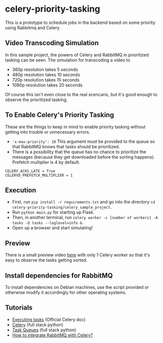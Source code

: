 # celery-priority-tasking
This is a prototype to schedule jobs in the backend based on some priority using Rabbitmq and Celery.

## Video Transcoding Simulation
In this sample project, the powers of Celery and RabbitMQ in prioritized tasking can be seen. The simulation for transcoding a video to 
- 360p resolution takes 5 seconds
- 480p resolution takes 10 seconds
- 720p resolution takes 15 seconds
- 1080p resolution takes 20 seconds

Of course this isn't even close to the real scencario, but it's good enough to observe the prioritized tasking.

## To Enable Celery's Priority Tasking
These are the things to keep in mind to enable priority tasking without getting into trouble or unnecessary errors.
- `'x-max-priority': 10` This argument must be provided to the queue so that RabbitMQ knows that tasks should be prioritized.
- There is a possibility that the queue has no chance to prioritize the messages (because they get downloaded before the sorting happens). Prefetch multiplier is 4 by default.
```
CELERY_ACKS_LATE = True
CELERYD_PREFETCH_MULTIPLIER = 1
```

## Execution
- First, run `pip install -r requirements.txt` and go into the directory `cd celery-priority-tasking/celery_sample_project`.
- Run `python main.py` for starting up Flask.
- Then, in another terminal, run `celery worker -c [number of workers] -A tasks -Q tasks --loglevel=info &`.
- Open up a browser and start simulating!

## Preview
There is a small preview video [here](https://youtu.be/nQXO2kjGV9M) with only 1 Celery worker so that it's easy to observe the tasks getting sorted.

## Install dependencies for RabbitMQ
To install dependencies on Debian machines, use the script provided or otherwise modify it accordingly for other operating systems.

## Tutorials
- [Executing tasks](http://docs.celeryproject.org/en/master/userguide/canvas.html) (Official Celery doc)
- [Celery](https://www.fullstackpython.com/task-queues.html) (full stack python)
- [Task Queues](https://www.fullstackpython.com/task-queues.html) (full stack python)
- [How to integrate RabbitMQ with Celery?](http://docs.celeryproject.org/en/latest/getting-started/brokers/rabbitmq.html#broker-rabbitmq)
